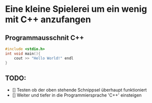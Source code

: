 # Eine kleine Spielerei um ein wenig mit C++ anzufangen

## Programmausschnit C++ 
```C++
#include <stdio.h>
int void main(){
    cout >> "Hello World!" endl
}
```

## TODO:
- [] Testen ob der oben stehende Schnippsel überhaupt funktioniert
- [] Weiter und tiefer in die Programmiersprache 'C++' einsteigen